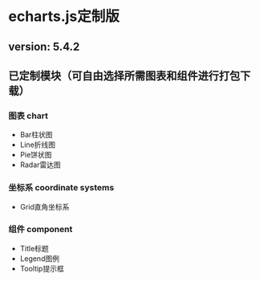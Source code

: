 # echarts.js定制版
## version: 5.4.2
## 已定制模块（可自由选择所需图表和组件进行打包下载）
### 图表 chart
- Bar柱状图
- Line折线图
- Pie饼状图
- Radar雷达图

### 坐标系 coordinate systems
- Grid直角坐标系

###  组件 component
- Title标题
- Legend图例
- Tooltip提示框
